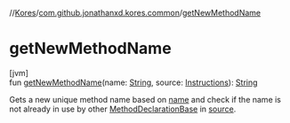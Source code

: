 //[Kores](../../index.md)/[com.github.jonathanxd.kores.common](index.md)/[getNewMethodName](get-new-method-name.md)

# getNewMethodName

[jvm]\
fun [getNewMethodName](get-new-method-name.md)(name: [String](https://kotlinlang.org/api/latest/jvm/stdlib/kotlin/-string/index.html), source: [Instructions](../com.github.jonathanxd.kores/-instructions/index.md)): [String](https://kotlinlang.org/api/latest/jvm/stdlib/kotlin/-string/index.html)

Gets a new unique method name based on [name](get-new-method-name.md) and check if the name is not already in use by other [MethodDeclarationBase](../com.github.jonathanxd.kores.base/-method-declaration-base/index.md) in [source](get-new-method-name.md).
